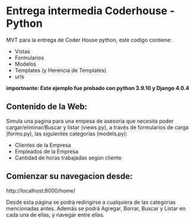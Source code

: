 # Entrega intermedia Coderhouse - Python

MVT para la entrega de Coder House python, este codigo contiene:
 - Vistas 
 - Formularios
 - Modelos
 - Templates (y Herencia de Templates)
 - urls

**importnante: Este ejemplo fue probado con python 3.9.10 y Django 4.0.4**

## Contenido de la Web:

Simula una pagina para una empesa de asesoría que necesita poder cargar/eliminar/Buscar y listar (views.py), a través de formularios de carga (forms.py), las siguientes categorías (models.py):
 - Clientes de la Empresa 
 - Empleados de la Empresa
 - Cantidad de horas trabajadas según cliente
 
## Comienzar su navegacion desde:

http://localhost:8000/home/

Desde esta página se podrá redirigirse a cualquiera de las categorias mencionadas antes. Además se podrá Agregar, Borrar, Buscar y Listar en cada una de ellas, y navegar entre ellas.